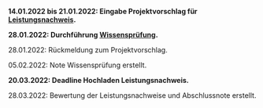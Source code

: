 **14.01.2022 bis 21.01.2022: Eingabe Projektvorschlag für [Leistungsnachweis](exam.md#leistungsnachweis).**

**28.01.2022: Durchführung [Wissensprüfung](exam.md#wissensprufung).**

28.01.2022: Rückmeldung zum Projektvorschlag.

05.02.2022: Note Wissensprüfung erstellt.

**20.03.2022: Deadline Hochladen Leistungsnachweis.**

28.03.2022: Bewertung der Leistungsnachweise und Abschlussnote erstellt.
